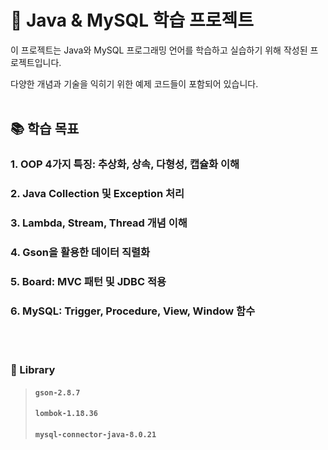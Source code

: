 # 🌟 Java & MySQL 학습 프로젝트
<p>이 프로젝트는 Java와 MySQL 프로그래밍 언어를 학습하고 실습하기 위해 작성된 프로젝트입니다.
</p>
다양한 개념과 기술을 익히기 위한 예제 코드들이 포함되어 있습니다.

<br>
<br>

## 📚 학습 목표

### 1. OOP 4가지 특징: 추상화, 상속, 다형성, 캡슐화 이해

### 2. Java Collection 및 Exception 처리

### 3. Lambda, Stream, Thread 개념 이해

### 4. Gson을 활용한 데이터 직렬화

### 5. Board: MVC 패턴 및 JDBC 적용

### 6. MySQL: Trigger, Procedure, View, Window 함수

<br>
<br>

### 📁 Library

>#### `gson-2.8.7`
>#### `lombok-1.18.36`
>#### `mysql-connector-java-8.0.21`

